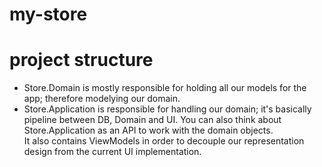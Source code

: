 # my-store


# project structure
* Store.Domain is mostly responsible for holding all our models for the app; therefore modelying our domain.
* Store.Application is responsible for handling our domain; it's basically pipeline between DB, Domain and UI.
You can also think about Store.Application as an API to work with the domain objects.  
It also contains ViewModels in order to decouple our representation design from the current UI implementation.

